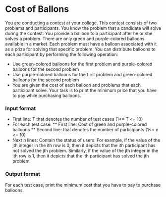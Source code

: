 # Cost of Ballons
You are conducting a contest at your college. This contest consists of two problems and  participants. You know the problem that a candidate will solve during the contest. You provide a balloon to a participant after he or she solves a problem. There are only green and purple-colored balloons available in a market. Each problem must have a balloon associated with it as a prize for solving that specific problem. You can distribute balloons to each participant by performing the following operation:

* Use green-colored balloons for the first problem and purple-colored balloons for the second problem
* Use purple-colored balloons for the first problem and green-colored balloons for the second problem
* You are given the cost of each balloon and problems that each participant solve. Your task is to print the minimum price that you have to pay while purchasing balloons.

### Input format
* First line: T that denotes the number of test cases (1<= T <= 10)
* For each test case:
  ** First line: Cost of green and purple-colored balloons
  ** Second line:  that denotes the number of participants (1<= n <= 10)
* Next n lines: Contain the status of users. For example, if the value of the jth integer in the ith row is 0, then it depicts that the ith participant has not solved the jth problem. Similarly, if the value of the jth integer in the ith row is 1, then it depicts that the ith participant has solved the jth problem.

### Output format
For each test case, print the minimum cost that you have to pay to purchase balloons.
